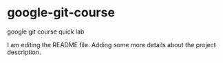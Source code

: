 # google-git-course
google git course quick lab

I am editing the README file. Adding some more details about the project description.
